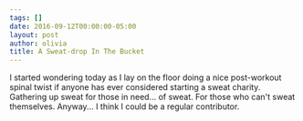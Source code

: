 ```yaml
---
tags: []
date: 2016-09-12T00:00:00-05:00
layout: post
author: olivia
title: A Sweat-drop In The Bucket
---
```


I started wondering today as I lay on the floor doing a nice post-workout spinal twist if anyone has ever considered starting a sweat charity. Gathering up sweat for those in need... of sweat. For those who can't sweat themselves. Anyway... I think I could be a regular contributor.
